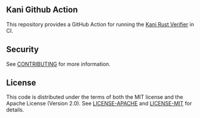 ## Kani Github Action

This repository provides a GitHub Action for running the [Kani Rust Verifier](https://github.com/model-checking/kani) in CI.

## Security

See [CONTRIBUTING](CONTRIBUTING.md#security-issue-notifications) for more information.

## License

This code is distributed under the terms of both the MIT license and the Apache License (Version 2.0).
See [LICENSE-APACHE](LICENSE-APACHE) and [LICENSE-MIT](LICENSE-MIT) for details.

